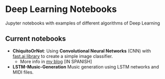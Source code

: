 # Deep Learning Notebooks
Jupyter notebooks with examples of different algorithms of Deep Learning

## Current notebooks
- **ChiquitoOrNot**: Using **Convolutional Neural Networks** (CNN) with
[fast.ai library](https://github.com/fastai/fastai) to create a simple 
image classifier.
	- More info in [my blog](https://unmonoqueteclea.github.io/deep-learning/chiquito/) 
	  [IN SPANISH]
- **LSTM-Music-Generation** Music generation using LSTM networks and MIDI files.

